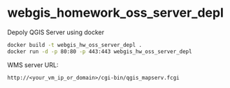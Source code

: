# webgis_homework_oss_server_depl
Depoly QGIS Server using docker

```bash
docker build -t webgis_hw_oss_server_depl .
docker run -d -p 80:80 -p 443:443 webgis_hw_oss_server_depl
```

WMS server URL:
```
http://<your_vm_ip_or_domain>/cgi-bin/qgis_mapserv.fcgi
```
